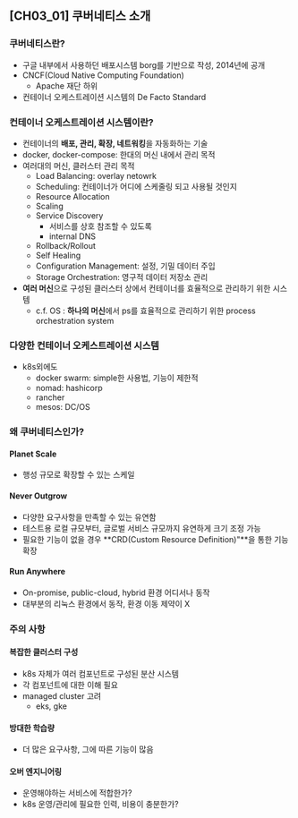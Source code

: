 ## [CH03_01] 쿠버네티스 소개

### 쿠버네티스란?
- 구글 내부에서 사용하던 배포시스템 borg를 기반으로 작성, 2014년에 공개
- CNCF(Cloud Native Computing Foundation)
  - Apache 재단 하위
- 컨테이너 오케스트레이션 시스템의 De Facto Standard

### 컨테이너 오케스트레이션 시스템이란?
- 컨테이너의 **배포, 관리, 확장, 네트워킹**을 자동화하는 기술
- docker, docker-compose: 한대의 머신 내에서 관리 목적
- 여러대의 머신, 클러스터 관리 목적
  - Load Balancing: overlay netowrk
  - Scheduling: 컨테이너가 어디에 스케줄링 되고 사용될 것인지
  - Resource Allocation
  - Scaling
  - Service Discovery
    - 서비스를 상호 참조할 수 있도록
    - internal DNS
  - Rollback/Rollout
  - Self Healing
  - Configuration Management: 설정, 기밀 데이터 주입
  - Storage Orchestration: 영구적 데이터 저장소 관리
- **여러 머신**으로 구성된 클러스터 상에서 컨테이너를 효율적으로 관리하기 위한 시스템
  - c.f. OS : **하나의 머신**에서 ps를 효율적으로 관리하기 위한 process orchestration system

### 다양한 컨테이너 오케스트레이션 시스템
- k8s외에도
  - docker swarm: simple한 사용법, 기능이 제한적
  - nomad: hashicorp
  - rancher
  - mesos: DC/OS

### 왜 쿠버네티스인가?
#### Planet Scale
- 행성 규모로 확장할 수 있는 스케일

#### Never Outgrow
- 다양한 요구사항을 만족할 수 있는 유연함
- 테스트용 로컬 규모부터, 글로벌 서비스 규모까지 유연하게 크기 조정 가능
- 필요한 기능이 없을 경우 **CRD(Custom Resource Definition)"**을 통한 기능 확장

#### Run Anywhere
- On-promise, public-cloud, hybrid 환경 어디서나 동작
- 대부분의 리눅스 환경에서 동작, 환경 이동 제약이 X

### 주의 사항
#### 복잡한 클러스터 구성
- k8s 자체가 여러 컴포넌트로 구성된 분산 시스템
- 각 컴포넌트에 대한 이해 필요
- managed cluster 고려
  - eks, gke

#### 방대한 학습량
- 더 많은 요구사항, 그에 따른 기능이 많음

#### 오버 엔지니어링
- 운영해야하는 서비스에 적합한가?
- k8s 운영/관리에 필요한 인력, 비용이 충분한가?